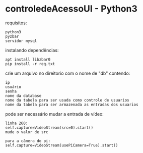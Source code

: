 # controledeAcessoUI - Python3

requisitos:
```
python3
pyzbar
servidor mysql
```

instalando dependências:
```
apt install libzbar0
pip install -r req.txt
```
crie um arquivo no direitorio com o nome de "db" contendo:
```
ip
usuário
senha
nome da database
nome da tabela para ser usada como controle de usuarios
nome da tabela para ser armazenada as entradas dos usuarios
```
pode ser necessário mudar a entrada de vídeo:
```
linha 260:
self.capture=VideoStream(src=0).start()
mude o valor de src

para a câmera do pi:
self.capture=VideoStream(usePiCamera=True).start()

```

